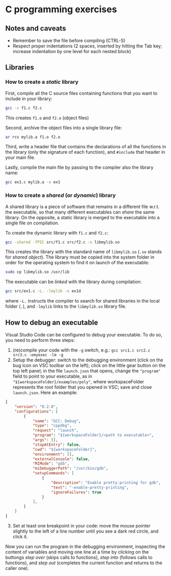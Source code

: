 # C programming exercises

## Notes and caveats

* Remember to save the file before compiling (CTRL-S)
* Respect proper indentations (2 spaces, inserted by hitting the Tab key; increase indentation by one level for each nested block)

## Libraries

### How to create a _static_ library

First, compile all the C source files containing functions that you want to include in your library:

```sh
gcc -c f1.c f2.c
```

This creates `f1.o` and `f2.o` (object files)

Second, archive the object files into a single library file:

```sh
ar rcs mylib.a f1.o f2.o
```

Third, write a header file that contains the declarations of all the functions in the library (only the signature of each function), and `#include` that header in your main file.

Lastly, compile the main file by passing to the compiler also the library name:

```sh
gcc ex1.c mylib.a -o ex1
```

### How to create a _shared_ (or _dynamic_) library

A shared library is a piece of software that remains in a different file w.r.t. the executable, so that many different executables can _share_ the same library. On the opposite, a static library is merged to the executable into a single file on compilation.

To create the dynamic library with `f1.c` and `f2.c`:

```sh
gcc -shared -fPIC src/f1.c src/f2.c -o libmylib.so
```

This creates the library with the standard name of `libmylib.so` (`.so` stands for _shared object_). The library must be copied into the system folder in order for the operating system to find it on launch of the executable:

```sh
sudo cp libmylib.so /usr/lib
```

The executable can be _linked_ with the library during compilation:

```sh
gcc src/ex1.c -L. -lmylib -o ex1d
```

where `-L.` instructs the compiler to search for shared libraries in the local folder (`.`), and `-lmylib` links to the `lib`*`mylib`*`.so` library file.

## How to debug an executable

Visual Studio Code can be configured to debug your executable. To do so, you need to perform three steps:

1. (re)compile your code with the `-g` switch, e.g.: `gcc src1.c src2.c src3.c -omyexec -lm -g`
2. Setup the debugger: switch to the debugging environment (click on the bug icon on VSC toolbar on the left); click on the little gear button on the top left panel; in the file `launch.json` that opens, change the `"program"` field to point to your executable, as in `"${workspaceFolder}/examples/poly"`, where workspaceFolder represents the root folder that you opened in VSC; save and close `launch.json`. Here an example:
```json
{
    "version": "0.2.0",
    "configurations": [
        {
            "name": "GCC: Debug",
            "type": "cppdbg",
            "request": "launch",
            "program": "${workspaceFolder}/<path to executable>",
            "args": [],
            "stopAtEntry": false,
            "cwd": "${workspaceFolder}",
            "environment": [],
            "externalConsole": false,
            "MIMode": "gdb",
            "miDebuggerPath": "/usr/bin/gdb",
            "setupCommands": [
                {
                    "description": "Enable pretty-printing for gdb",
                    "text": "-enable-pretty-printing",
                    "ignoreFailures": true
                }
            ],
        }
    ]
}
```
3. Set at least one breakpoint in your code: move the mouse pointer slightly to the left of a line number until you see a dark red circle, and click it.

Now you can run the program in the debugging environment, inspecting the content of variables and moving one line at a time by clicking on the buttongs *step over* (skips calls to functions), *step into* (follows calls to functions), and *step out* (completes the current function and returns to the caller one).